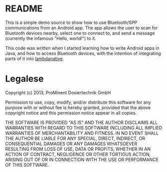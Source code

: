 # README

This is a simple demo source to show how to use Bluetooth/SPP communications
from an Android app. The app allows the user to scan for Bluetooth devices
nearby, select one to connect to, and send a message (currently the infamous
"Hello, world!") to it.

This code was written when I started learning how to write Android apps in Java,
and how to access Bluetooth devices, with the intention of integrating parts of
it into [lambdanative](https://github.com/part-cw/lambdanative).

# Legalese

Copyright (c) 2013, ProMinent Dosiertechnik GmbH

Permission to use, copy, modify, and/or distribute this software for any
purpose with or without fee is hereby granted, provided that the above
copyright notice and this permission notice appear in all copies.

THE SOFTWARE IS PROVIDED "AS IS" AND THE AUTHOR DISCLAIMS ALL WARRANTIES
WITH REGARD TO THIS SOFTWARE INCLUDING ALL IMPLIED WARRANTIES OF
MERCHANTABILITY AND FITNESS. IN NO EVENT SHALL THE AUTHOR BE LIABLE FOR
ANY SPECIAL, DIRECT, INDIRECT, OR CONSEQUENTIAL DAMAGES OR ANY DAMAGES
WHATSOEVER RESULTING FROM LOSS OF USE, DATA OR PROFITS, WHETHER IN AN
ACTION OF CONTRACT, NEGLIGENCE OR OTHER TORTIOUS ACTION, ARISING OUT OF
OR IN CONNECTION WITH THE USE OR PERFORMANCE OF THIS SOFTWARE.

